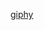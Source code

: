 [giphy](https://github.com/Gerson201/gerson201/assets/93331131/68ae725a-1472-4492-9247-781c765e92b0)


